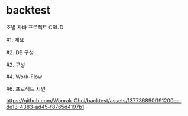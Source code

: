 # backtest

조별 자바 프로젝트 CRUD

#1. 개요

#2. DB 구성

#3. 구성

#4. Work-Flow

#6. 프로젝트 시연

https://github.com/Wonrak-Choi/backtest/assets/137736890/f91200cc-de13-4383-ad45-f8765d4197b1
